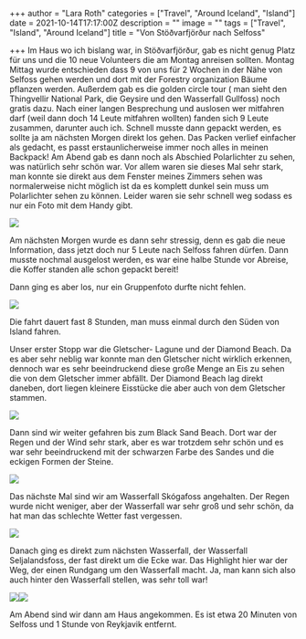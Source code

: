 +++
author = "Lara Roth"
categories = ["Travel", "Around Iceland", "Island"]
date = 2021-10-14T17:17:00Z
description = ""
image = ""
tags = ["Travel", "Island", "Around Iceland"]
title = "Von Stöðvarfjörður nach Selfoss"

+++
Im Haus wo ich bislang war, in Stöðvarfjörður, gab es nicht genug Platz für uns und die 10 neue Volunteers die am Montag anreisen sollten. Montag Mittag wurde entschieden dass 9 von uns für 2 Wochen in der Nähe von Selfoss gehen werden und dort mit der Forestry organization Bäume pflanzen werden. Außerdem gab es die golden circle tour ( man sieht den Thingvellir National Park, die Geysire und den Wasserfall Gullfoss) noch gratis dazu. Nach einer langen Besprechung und auslosen wer mitfahren darf (weil dann doch 14 Leute mitfahren wollten) fanden sich 9 Leute zusammen, darunter auch ich. Schnell musste dann gepackt werden, es sollte ja am nächsten Morgen direkt los gehen. Das Packen verlief einfacher als gedacht, es passt erstaunlicherweise immer noch alles in meinen Backpack! Am Abend gab es dann noch als Abschied Polarlichter zu sehen, was natürlich sehr schön war. Vor allem waren sie dieses Mal sehr stark, man konnte sie direkt aus dem Fenster meines Zimmers sehen was normalerweise nicht möglich ist da es komplett dunkel sein muss um Polarlichter sehen zu können. Leider waren sie sehr schnell weg sodass es nur ein Foto mit dem Handy gibt.

![](/images/polarlichter.jpg)

Am nächsten Morgen wurde es dann sehr stressig, denn es gab die neue Information, dass jetzt doch nur 5 Leute nach Selfoss fahren dürfen. Dann musste nochmal ausgelost werden, es war eine halbe Stunde vor Abreise, die Koffer standen alle schon gepackt bereit!

Dann ging es aber los, nur ein Gruppenfoto durfte nicht fehlen.

![](/images/gruppenfoto_2.jpg)

Die fahrt dauert fast 8 Stunden, man muss einmal durch den Süden von Island fahren.

Unser erster Stopp war die Gletscher- Lagune und der Diamond Beach. Da es aber sehr neblig war konnte man den Gletscher nicht wirklich erkennen, dennoch war es sehr beeindruckend diese große Menge an Eis zu sehen die von dem Gletscher immer abfällt. Der Diamond Beach lag direkt daneben, dort liegen kleinere Eisstücke die aber auch von dem Gletscher stammen.

![](/images/gletscher.jpg)

Dann sind wir weiter gefahren bis zum Black Sand Beach. Dort war der Regen und der Wind sehr stark, aber es war trotzdem sehr schön und es war sehr beeindruckend mit der schwarzen Farbe des Sandes und die eckigen Formen der Steine.

![](/images/img_6986.jpg)

Das nächste Mal sind wir am Wasserfall Skógafoss angehalten. Der Regen wurde nicht weniger, aber der Wasserfall war sehr groß und sehr schön, da hat man das schlechte Wetter fast vergessen.

![](/images/img_6994.jpg)

Danach ging es direkt zum nächsten Wasserfall, der Wasserfall Seljalandsfoss, der fast direkt um die Ecke war. Das Highlight hier war der Weg, der einen Rundgang um den Wasserfall macht. Ja, man kann sich also auch hinter den Wasserfall stellen, was sehr toll war! 

![](/images/img_7041.jpg)![](/images/img_7031.jpg)

Am Abend sind wir dann am Haus angekommen. Es ist etwa 20 Minuten von Selfoss und 1 Stunde von Reykjavik entfernt.